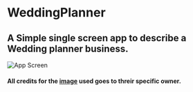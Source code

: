 # WeddingPlanner

## A Simple single screen app to describe a Wedding planner business.

![App Screen](https://github.com/ahmdaeyz/udacity-nd803-projects/blob/WeddingPlanner/app_screen.png)

#### All credits for the [image](https://dribbble.com/shots/7742606-Follow-me-please) used goes to threir specific owner.
